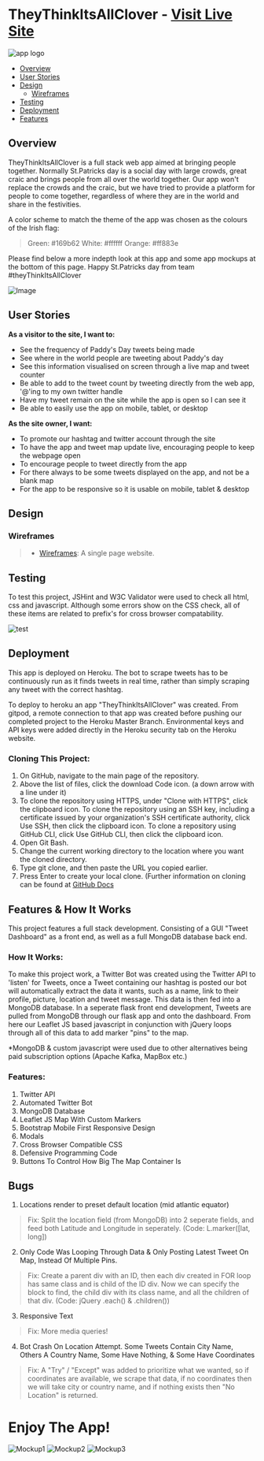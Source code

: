 # TheyThinkItsAllClover - [Visit Live Site](https://TheyThinkItsAllClover.Herokuapp.com)

![app logo](/static/Untitled.jpg)

- [Overview](#Overview)
- [User Stories](#Stories)
- [Design](#Design)
    - [Wireframes](#Wireframes)
- [Testing](#Testing)
- [Deployment](#Deployment)
- [Features](#Features)

<a name='Overview'></a>

## Overview

TheyThinkItsAllClover is a full stack web app aimed at bringing people together. Normally St.Patricks day is a social day with large crowds, great craic and brings people 
from all over the world together. Our app won't replace the crowds and the craic, but we have tried to provide a platform for people to come together, regardless of where 
they are in the world and share in the festivities. 

A color scheme to match the theme of the app was chosen as the colours of the Irish flag:
> Green: #169b62
> White: #ffffff
> Orange: #ff883e

Please find below a more indepth look at this app and some app mockups at the bottom of this page. Happy St.Patricks day from team #theyThinkItsAllClover

<a name='Stories'></a>

![Image](/static/phones.jpg)

## User Stories

**As a visitor to the site, I want to:**

- See the frequency of Paddy's Day tweets being made
- See where in the world people are tweeting about Paddy's day
- See this information visualised on screen through a live map and tweet counter
- Be able to add to the tweet count by tweeting directly from the web app, '@'ing to my own twitter handle
- Have my tweet remain on the site while the app is open so I can see it
- Be able to easily use the app on mobile, tablet, or desktop

**As the site owner, I want:**

- To promote our hashtag and twitter account through the site
- To have the app and tweet map update live, encouraging people to keep the webpage open
- To encourage people to tweet directly from the app
- For there always to be some tweets displayed on the app, and not be a blank map
- For the app to be responsive so it is usable on mobile, tablet & desktop


<a name='Design'></a>

## Design

<a name='Wireframes'></a>

### Wireframes
> - [Wireframes](static/wireframe.pdf): A single page website.

<a name='Testing'></a>

## Testing

To test this project, JSHint and W3C Validator were used to check all html, css and javascript.
Although some errors show on the CSS check, all of these items are related to prefix's for cross browser compatability.

![test](/static/htmlCheck.jpg)


<a name='Deployment'></a>

## Deployment

This app is deployed on Heroku. The bot to scrape tweets has to be continuously run as it finds tweets in 
real time, rather than simply scraping any tweet with the correct hashtag.

To deploy to heroku an app "TheyThinkItsAllClover" was created. From gitpod, a remote connection to that 
app was created before pushing our completed project to the Heroku Master Branch. Environmental keys and 
API keys were added directly in the Heroku security tab on the Heroku website.


### Cloning This Project:
1. On GitHub, navigate to the main page of the repository.
2. Above the list of files, click the download Code icon. (a down arrow with a line under it)
3. To clone the repository using HTTPS, under "Clone with HTTPS", click the clipboard icon. To clone the repository using an SSH key, including a certificate issued by your organization's SSH certificate authority, click Use SSH, then click the clipboard icon. To clone a repository using GitHub CLI, click Use GitHub CLI, then click the clipboard icon.
4. Open Git Bash.
5. Change the current working directory to the location where you want the cloned directory.
6. Type git clone, and then paste the URL you copied earlier.
7. Press Enter to create your local clone.
(Further information on cloning can be found at [GitHub Docs](https://docs.github.com/en/free-pro-team@latest/github/creating-cloning-and-archiving-repositories/cloning-a-repository)


<a name='Features'></a>
## Features & How It Works

This project features a full stack development. Consisting of a GUI "Tweet Dashboard" as a front end, as well as a full MongoDB database back end.


### How It Works:
To make this project work, a Twitter Bot was created using the Twitter API to 'listen' for Tweets, once a Tweet containing our hashtag is posted 
our bot will automatically extract the data it wants, such as a name, link to their profile, picture, location and tweet message. This data is then fed 
into a MongoDB database. In a seperate flask front end development, Tweets are pulled from MongoDB through our flask app and onto the dashboard. From here 
our Leaflet JS based javascript in conjunction with jQuery loops through all of this data to add marker "pins" to the map.

*MongoDB & custom javascript were used due to other alternatives being paid subscription options (Apache Kafka, MapBox etc.)

### Features:
1. Twitter API
2. Automated Twitter Bot
3. MongoDB Database
4. Leaflet JS Map With Custom Markers
5. Bootstrap Mobile First Responsive Design
6. Modals
7. Cross Browser Compatible CSS
8. Defensive Programming Code
9. Buttons To Control How Big The Map Container Is

## Bugs

1. Locations render to preset default location (mid atlantic equator)

>    Fix: Split the location field (from MongoDB) into 2 seperate fields, and feed both Latitude and Longitude in seperately.
>        (Code: L.marker([lat, long])

2. Only Code Was Looping Through Data & Only Posting Latest Tweet On Map, Instead Of Multiple Pins.

>    Fix: Create a parent div with an ID, then each div created in FOR loop has same class and is child of the ID div. Now we can specify the block to find, the child div with its class name, and all the children of that div.
>        (Code: jQuery .each() & .children())

3. Responsive Text

>    Fix: More media queries!

4. Bot Crash On Location Attempt. Some Tweets Contain City Name, Others A Country Name, Some Have Nothing, & Some Have Coordinates

>    Fix: A "Try" / "Except" was added to prioritize what we wanted, so if coordinates are available, we scrape that data, if no coordinates then we will take city or country name, and if nothing exists then "No Location" is returned.


# Enjoy The App!

![Mockup1](/static/mockup.jpg)
![Mockup2](/static/mockup1.jpg)
![Mockup3](/static/mockup2.jpg)
    
